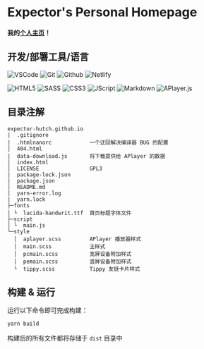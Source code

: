 # Expector's Personal Homepage

**我的[个人主页](https://expector.netlify.app)！**

## 开发/部署工具/语言
![VSCode](https://img.shields.io/badge/VSCode-0078D4?style=for-the-badge&logo=visual%20studio%20code&logoColor=white)
![Git](https://img.shields.io/badge/Git-f34f29?style=for-the-badge&logo=git&logoColor=white)
![Github](https://img.shields.io/badge/Github-161b22?style=for-the-badge&logo=github&logoColor=white)
![Netlify](https://img.shields.io/badge/netlify-149cab?style=for-the-badge&logo=netlify&logoColor=white)

![HTML5](https://img.shields.io/badge/H5-f5580a?style=for-the-badge&logo=html5&logoColor=white)
![SASS](https://img.shields.io/badge/SASS-cc6699?style=for-the-badge&logo=sass&logoColor=white)
![CSS3](https://img.shields.io/badge/CSS3-007dc6?style=for-the-badge&logo=css3&logoColor=white)
![JScript](https://img.shields.io/badge/JS-f7df1e?style=for-the-badge&logo=javascript&logoColor=white)
![Markdown](https://img.shields.io/badge/MD-black?style=for-the-badge&logo=markdown&logoColor=white)
![APlayer.js](https://user-images.githubusercontent.com/105506585/209420486-d56689af-ea02-441a-bd8f-2a98d662fe98.svg)

## 目录注解

```
expector-hutch.github.io
|  .gitignore
|  .htmlnanorc            一个迂回解决编译器 BUG 的配置
│  404.html
|  data-download.js       将下载提供给 APlayer 的数据
│  index.html
│  LICENSE                GPL3
|  package-lock.json
|  package.json
│  README.md
|  yarn-error.log
|  yarn.lock
├─fonts
│ └  lucida-handwrit.ttf  首页标题字体文件
├─script
│ └  main.js
└─style
  │  aplayer.scss         APlayer 播放器样式
  │  main.scss            主样式
  │  pcmain.scss          宽屏设备附加样式
  │  pemain.scss          竖屏设备附加样式
  └  tippy.scss           Tippy 友链卡片样式
```

## 构建 & 运行

运行以下命令即可完成构建：
```powershell
yarn build
```
构建后的所有文件都将存储于 `dist` 目录中
